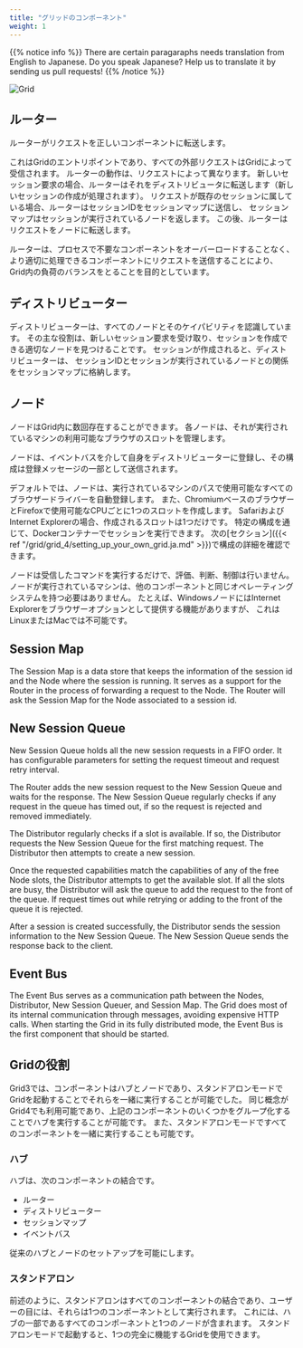```yaml
---
title: "グリッドのコンポーネント"
weight: 1
---
```


{{% notice info %}}
<i class="fas fa-language"></i> There are certain paragaraphs needs translation from 
English to Japanese. Do you speak Japanese? Help us to translate
it by sending us pull requests!
{{% /notice %}}

![Grid](/images/grid_4.png)

## ルーター

ルーターがリクエストを正しいコンポーネントに転送します。

これはGridのエントリポイントであり、すべての外部リクエストはGridによって受信されます。
ルーターの動作は、リクエストによって異なります。
新しいセッション要求の場合、ルーターはそれをディストリビュータに転送します（新しいセッションの作成が処理されます）。
リクエストが既存のセッションに属している場合、ルーターはセッションIDをセッションマップに送信し、
セッションマップはセッションが実行されているノードを返します。
この後、ルーターはリクエストをノードに転送します。

ルーターは、プロセスで不要なコンポーネントをオーバーロードすることなく、
より適切に処理できるコンポーネントにリクエストを送信することにより、
Grid内の負荷のバランスをとることを目的としています。


## ディストリビューター

ディストリビューターは、すべてのノードとそのケイパビリティを認識しています。
その主な役割は、新しいセッション要求を受け取り、セッションを作成できる適切なノードを見つけることです。
セッションが作成されると、ディストリビューターは、
セッションIDとセッションが実行されているノードとの関係をセッションマップに格納します。

## ノード

ノードはGrid内に数回存在することができます。
各ノードは、それが実行されているマシンの利用可能なブラウザのスロットを管理します。

ノードは、イベントバスを介して自身をディストリビューターに登録し、その構成は登録メッセージの一部として送信されます。

デフォルトでは、ノードは、実行されているマシンのパスで使用可能なすべてのブラウザードライバーを自動登録します。
また、ChromiumベースのブラウザーとFirefoxで使用可能なCPUごとに1つのスロットを作成します。
SafariおよびInternet Explorerの場合、作成されるスロットは1つだけです。
特定の構成を通じて、Dockerコンテナーでセッションを実行できます。
次の[セクション]({{< ref "/grid/grid_4/setting_up_your_own_grid.ja.md" >}})で構成の詳細を確認できます。

ノードは受信したコマンドを実行するだけで、評価、判断、制御は行いません。
ノードが実行されているマシンは、他のコンポーネントと同じオペレーティングシステムを持つ必要はありません。
たとえば、WindowsノードにはInternet Explorerをブラウザーオプションとして提供する機能がありますが、
これはLinuxまたはMacでは不可能です。

## Session Map

The Session Map is a data store that keeps the information of the session id and the Node 
where the session is running. It serves as a support for the Router in the process of 
forwarding a request to the Node. The Router will ask the Session Map for the Node 
associated to a session id.

## New Session Queue

New Session Queue holds all the new session requests in a FIFO order. 
It has configurable parameters for setting the request timeout and request retry interval.

The Router adds the new session request to the New Session Queue and waits for the response.
The New Session Queue regularly checks if any request in the queue has timed out, 
if so the request is rejected and removed immediately.

The Distributor regularly checks if a slot is available. If so, the Distributor requests the
New Session Queue for the first matching request. The Distributor then attempts to create
a new session.

Once the requested capabilities match the capabilities of any of the free Node slots, the Distributor attempts to get the
available slot. If all the slots are busy, the Distributor will ask the queue to add the request to the front of the queue. 
If request times out while retrying or adding to the front of the queue it is rejected.

After a session is created successfully, the Distributor sends the session information to the New Session Queue.
The New Session Queue sends the response back to the client. 

## Event Bus

The Event Bus serves as a communication path between the Nodes, Distributor, New Session Queuer, and Session Map. 
The Grid does most of its internal communication through messages, avoiding expensive HTTP calls. 
When starting the Grid in its fully distributed mode, the Event Bus is the first component that should be started. 

## Gridの役割

Grid3では、コンポーネントはハブとノードであり、スタンドアロンモードでGridを起動することでそれらを一緒に実行することが可能でした。 
同じ概念がGrid4でも利用可能であり、上記のコンポーネントのいくつかをグループ化することでハブを実行することが可能です。
また、スタンドアロンモードですべてのコンポーネントを一緒に実行することも可能です。

### ハブ

ハブは、次のコンポーネントの結合です。

* ルーター
* ディストリビューター
* セッションマップ
* イベントバス

従来のハブとノードのセットアップを可能にします。

### スタンドアロン

前述のように、スタンドアロンはすべてのコンポーネントの結合であり、ユーザーの目には、それらは1つのコンポーネントとして実行されます。 
これには、ハブの一部であるすべてのコンポーネントと1つのノードが含まれます。 
スタンドアロンモードで起動すると、1つの完全に機能するGridを使用できます。